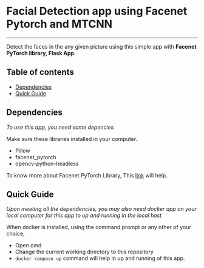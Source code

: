 # Facial Detection app using Facenet Pytorch and MTCNN
----------------------------------------------------------------

Detect the faces in the any given picture using this simple app with **Facenet PyTorch library, Flask App**.

## Table of contents

* [Dependencies](#dependencies)
* [Quick Guide](#quick-guide)

## Dependencies

_To use this app, you need some depencies_

Make sure these libraries installed in your computer.

- Pillow
- facenet_pytorch
- opencv-python-headless

 To know more about Facenet PyTorch Library, This [link](https://github.com/timesler/facenet-pytorch) will help.

## Quick Guide

_Upon meeting all the dependencies, you may also need docker app on your local computer for this app to up and running in the local host_

When docker is installed, using the command prompt or any other of your choice,

- Open cmd
- Change the current working directory to this repository
- ```docker compose up``` command will help in up and running of this app.
